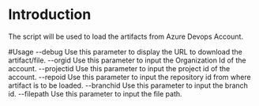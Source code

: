 # Introduction
The script will be used to load the artifacts from Azure Devops Account. 

#Usage
--debug       Use this parameter to display the URL to download the artifact/file.
--orgid       Use this parameter to input the Organization Id of the account.
--projectid   Use this parameter to input the project id of the account.
--repoid      Use this parameter to input the repository id from where artifact is to be loaded.
--branchid    Use this parameter to input the branch id.
--filepath    Use this parameter to input the file path.

